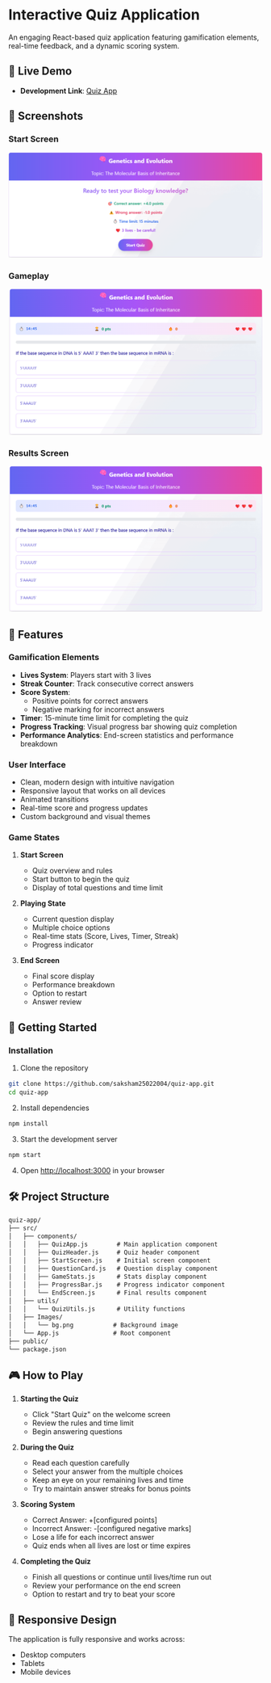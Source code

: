 # Interactive Quiz Application

An engaging React-based quiz application featuring gamification elements, real-time feedback, and a dynamic scoring system.

## 🔗 Live Demo

- **Development Link**: [Quiz App ]()

## 📸 Screenshots

### Start Screen
![Start Screen](</Screensort/StartScreen.png>)

### Gameplay
![Game Play](</Screensort/Gameplay.png>)

### Results Screen
![Result](</Screensort/Result.png>)

## 🌟 Features

### Gamification Elements
- **Lives System**: Players start with 3 lives
- **Streak Counter**: Track consecutive correct answers
- **Score System**:
  - Positive points for correct answers
  - Negative marking for incorrect answers
- **Timer**: 15-minute time limit for completing the quiz
- **Progress Tracking**: Visual progress bar showing quiz completion
- **Performance Analytics**: End-screen statistics and performance breakdown

### User Interface
- Clean, modern design with intuitive navigation
- Responsive layout that works on all devices
- Animated transitions
- Real-time score and progress updates
- Custom background and visual themes

### Game States
1. **Start Screen**
   - Quiz overview and rules
   - Start button to begin the quiz
   - Display of total questions and time limit

2. **Playing State**
   - Current question display
   - Multiple choice options
   - Real-time stats (Score, Lives, Timer, Streak)
   - Progress indicator

3. **End Screen**
   - Final score display
   - Performance breakdown
   - Option to restart
   - Answer review

## 🚀 Getting Started

### Installation

1. Clone the repository
```bash
git clone https://github.com/saksham25022004/quiz-app.git
cd quiz-app
```

2. Install dependencies
```bash
npm install
```

3. Start the development server
```bash
npm start
```

4. Open [http://localhost:3000](http://localhost:3000) in your browser

## 🛠️ Project Structure

```
quiz-app/
├── src/
│   ├── components/
│   │   ├── QuizApp.js        # Main application component
│   │   ├── QuizHeader.js     # Quiz header component
│   │   ├── StartScreen.js    # Initial screen component
│   │   ├── QuestionCard.js   # Question display component
│   │   ├── GameStats.js      # Stats display component
│   │   ├── ProgressBar.js    # Progress indicator component
│   │   └── EndScreen.js      # Final results component
│   ├── utils/
│   │   └── QuizUtils.js      # Utility functions
│   ├── Images/
│   │   └── bg.png           # Background image
│   └── App.js               # Root component
├── public/
└── package.json
```

## 🎮 How to Play

1. **Starting the Quiz**
   - Click "Start Quiz" on the welcome screen
   - Review the rules and time limit
   - Begin answering questions

2. **During the Quiz**
   - Read each question carefully
   - Select your answer from the multiple choices
   - Keep an eye on your remaining lives and time
   - Try to maintain answer streaks for bonus points

3. **Scoring System**
   - Correct Answer: +[configured points]
   - Incorrect Answer: -[configured negative marks]
   - Lose a life for each incorrect answer
   - Quiz ends when all lives are lost or time expires

4. **Completing the Quiz**
   - Finish all questions or continue until lives/time run out
   - Review your performance on the end screen
   - Option to restart and try to beat your score



## 📱 Responsive Design

The application is fully responsive and works across:
- Desktop computers
- Tablets
- Mobile devices
